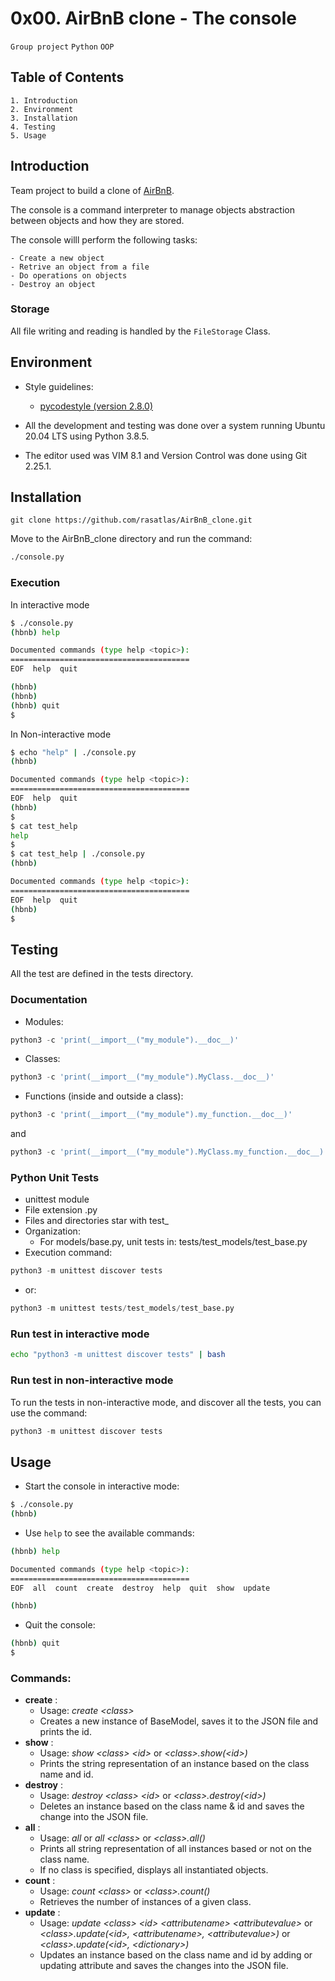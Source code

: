 # 0x00. AirBnB clone - The console
`Group project` `Python` `OOP`

## Table of Contents
	1. Introduction
	2. Environment
	3. Installation
	4. Testing
	5. Usage

## Introduction

Team project to build a clone of [AirBnB](https://www.airbnb.com/).

The console is a command interpreter to manage objects abstraction between objects and how they are stored.

The console willl perform the following tasks:

	- Create a new object
	- Retrive an object from a file
	- Do operations on objects
	- Destroy an object

### Storage

All file writing and reading is handled by the `FileStorage` Class.

## Environment

- Style guidelines:
	
	- [pycodestyle (version 2.8.0)](https://pypi.org/project/pycodestyle/)

- All the development and testing was done over a system running Ubuntu 20.04 LTS using Python 3.8.5.

- The editor used was VIM 8.1 and Version Control was done using Git 2.25.1.

## Installation
```git
git clone https://github.com/rasatlas/AirBnB_clone.git
```

Move to the AirBnB_clone directory and run the command:
```bash
./console.py
```

### Execution

In interactive mode

```bash
$ ./console.py
(hbnb) help

Documented commands (type help <topic>):
========================================
EOF  help  quit

(hbnb) 
(hbnb) 
(hbnb) quit
$
```

In Non-interactive mode

```bash
$ echo "help" | ./console.py
(hbnb)

Documented commands (type help <topic>):
========================================
EOF  help  quit
(hbnb) 
$
$ cat test_help
help
$
$ cat test_help | ./console.py
(hbnb)

Documented commands (type help <topic>):
========================================
EOF  help  quit
(hbnb) 
$
```

## Testing

All the test are defined in the tests directory.

### Documentation

* Modules:

```python
python3 -c 'print(__import__("my_module").__doc__)'
```

+ Classes:

```python
python3 -c 'print(__import__("my_module").MyClass.__doc__)'
```

* Functions (inside and outside a class):

```python
python3 -c 'print(__import__("my_module").my_function.__doc__)'
```

and

```python
python3 -c 'print(__import__("my_module").MyClass.my_function.__doc__)'
```

### Python Unit Tests
+ unittest module
+ File extension .py
+ Files and directories star with test_
+ Organization:
	- For models/base.py, unit tests in: tests/test_models/test_base.py
+ Execution command: 
```python
python3 -m unittest discover tests
```
+ or: 
```python
python3 -m unittest tests/test_models/test_base.py
```

### Run test in interactive mode

```bash
echo "python3 -m unittest discover tests" | bash
```

### Run test in non-interactive mode
To run the tests in non-interactive mode, and discover all the tests, you can use the command:

```python
python3 -m unittest discover tests
```

## Usage

+ Start the console in interactive mode:
```bash
$ ./console.py
(hbnb)
```
+ Use `help` to see the available commands:
```bash
(hbnb) help

Documented commands (type help <topic>):
========================================
EOF  all  count  create  destroy  help  quit  show  update

(hbnb)
```
+ Quit the console:
```bash
(hbnb) quit
$
```

### Commands:

+ **create** :
    - Usage: _create &lt;class&gt;_
    - Creates a new instance of BaseModel, saves it to the JSON file and prints the id.
+ **show** : 
    - Usage: _show &lt;class&gt; &lt;id&gt;_ or _&lt;class&gt;.show(&lt;id&gt;)_
    - Prints the string representation of an instance based on the class name and id.
+ **destroy** :
    - Usage: _destroy &lt;class&gt; &lt;id&gt;_ or _&lt;class&gt;.destroy(&lt;id&gt;)_
    - Deletes an instance based on the class name & id and saves the change into the JSON file.
+ **all** :
    - Usage: _all_ or _all &lt;class&gt;_ or _&lt;class&gt;.all()_
    - Prints all string representation of all instances based or not on the class name.
    - If no class is specified, displays all instantiated objects.
+ **count** :
    - Usage: _count &lt;class&gt;_ or _&lt;class&gt;.count()_
    - Retrieves the number of instances of a given class.
+ **update** :
    - Usage: _update &lt;class&gt; &lt;id&gt; &lt;attributename&gt; &lt;attributevalue&gt;_ or <br>
_&lt;class&gt;.update(&lt;id&gt;, &lt;attributename&gt;, &lt;attributevalue&gt;)_ or <br>
_&lt;class&gt;.update(&lt;id&gt;, &lt;dictionary&gt;)_
    - Updates an instance based on the class name and id by adding or updating attribute and saves the changes into the JSON file.
